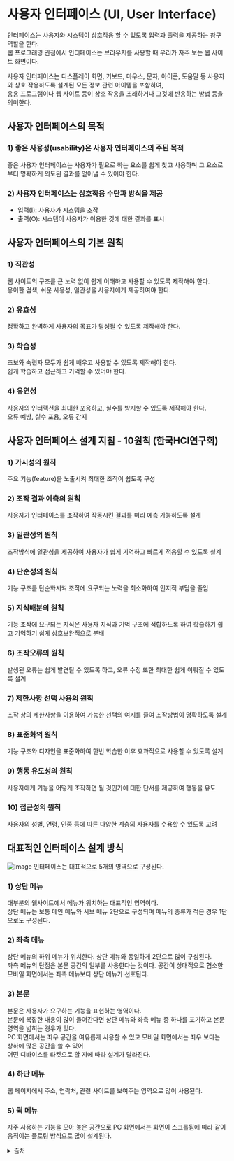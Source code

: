 # 사용자 인터페이스 (UI, User Interface)
인터페이스는 사용자와 시스템이 상호작용 할 수 있도록 입력과 출력을 제공하는 창구 역할을 한다.<br>
웹 프로그래밍 관점에서 인터페이스는 브라우저를 사용할 때 우리가 자주 보는 웹 사이트 화면이다.

사용자 인터페이스는 디스플레이 화면, 키보드, 마우스, 문자, 아이콘, 도움말 등 사용자와 상호 작용하도록 설계된 모든 정보 관련 아이템을 포함하여,<br>
응용 프로그램이나 웹 사이트 등이 상호 작용을 초래하거나 그것에 반응하는 방법 등을 의미한다.


## 사용자 인터페이스의 목적
### 1) 좋은 사용성(usability)은 사용자 인터페이스의 주된 목적
좋은 사용자 인터페이스는 사용자가 필요로 하는 요소를 쉽게 찾고 사용하며 그 요소로부터 명확하게 의도된 결과를 얻어낼 수 있어야 한다.

### 2) 사용자 인터페이스는 상호작용 수단과 방식을 제공
- 입력(I): 사용자가 시스템을 조작
- 출력(O): 시스템이 사용자가 이용한 것에 대한 결과를 표시

## 사용자 인터페이스의 기본 원칙
### 1) 직관성
웹 사이트의 구조를 큰 노력 없이 쉽게 이해하고 사용할 수 있도록 제작해야 한다.<br>
용이한 검색, 쉬운 사용성, 일관성을 사용자에게 제공하여야 한다.

### 2) 유효성
정확하고 완벽하게 사용자의 목표가 달성될 수 있도록 제작해야 한다.

### 3) 학습성
초보와 숙련자 모두가 쉽게 배우고 사용할 수 있도록 제작해야 한다.<br>
쉽게 학습하고 접근하고 기억할 수 있어야 한다.

### 4) 유연성
사용자의 인터랙션을 최대한 포용하고, 실수를 방지할 수 있도록 제작해야 한다.<br>
오류 예방, 실수 포용, 오류 감지

## 사용자 인터페이스 설계 지침 - 10원칙 (한국HCI연구회)
### 1) 가시성의 원칙
주요 기능(feature)을 노출시켜 최대한 조작이 쉽도록 구성

### 2) 조작 결과 예측의 원칙
사용자가 인터페이스를 조작하여 작동시킨 결과를 미리 예측 가능하도록 설계

### 3) 일관성의 원칙
조작방식에 일관성을 제공하여 사용자가 쉽게 기억하고 빠르게 적용할 수 있도록 설계

### 4) 단순성의 원칙
기능 구조를 단순화시켜 조작에 요구되는 노력을 최소화하여 인지적 부담을 줄임

### 5) 지식배분의 원칙
기능 조작에 요구되는 지식은 사용자 지식과 기억 구조에 적합하도록 하여 학습하기 쉽고 기억하기 쉽게 상호보완적으로 분배

### 6) 조작오류의 원칙
발생된 오류는 쉽게 발견될 수 있도록 하고, 오류 수정 또한 최대한 쉽게 이뤄질 수 있도록 설계

### 7) 제한사항 선택 사용의 원칙
조작 상의 제한사항을 이용하여 가능한 선택의 여지를 줄여 조작방법이 명확하도록 설계

### 8) 표준화의 원칙
기능 구조와 디자인을 표준화하여 한번 학습한 이후 효과적으로 사용할 수 있도록 설계

### 9) 행동 유도성의 원칙
사용자에게 기능을 어떻게 조작하면 될 것인가에 대한 단서를 제공하여 행동을 유도

### 10) 접근성의 원칙
사용자의 성별, 연령, 인종 등에 따른 다양한 계층의 사용자를 수용할 수 있도록 고려

## 대표적인 인터페이스 설계 방식
![image](/uploads/8a21c0bb368e2e39bd889b63ea4c70aa/image.png)
인터페이스는 대표적으로 5개의 영역으로 구성된다.

### 1) 상단 메뉴
대부분의 웹사이트에서 메뉴가 위치하는 대표적인 영역이다.<br>
상단 메뉴는 보통 메인 메뉴와 서브 메뉴 2단으로 구성되며 메뉴의 종류가 적은 경우 1단으로도 구성된다.

### 2) 좌측 메뉴
상단 메뉴의 하위 메뉴가 위치한다. 상단 메뉴와 동일하게 2단으로 많이 구성된다.<br>
좌측 메뉴의 단점은 본문 공간의 일부를 사용한다는 것이다. 공간이 상대적으로 협소한 모바일 화면에서는 좌측 메뉴보다 상단 메뉴가 선호된다.

### 3) 본문
본문은 사용자가 요구하는 기능을 표현하는 영역이다.<br>
본문에 복잡한 내용이 많이 들어간다면 상단 메뉴와 좌측 메뉴 중 하나를 포기하고 본문 영역을 넓히는 경우가 있다.<br>
PC 화면에서는 좌우 공간을 여유롭게 사용할 수 있고 모바일 화면에서는 좌우 보다는 상하에 많은 공간을 쓸 수 있어<br>
어떤 디바이스를 타켓으로 할 지에 따라 설계가 달라진다.

### 4) 하단 메뉴
웹 페이지에서 주소, 연락처, 관련 사이트를 보여주는 영역으로 많이 사용된다.

### 5) 퀵 메뉴
자주 사용하는 기능을 모아 놓은 공간으로 PC 화면에서는 화면이 스크롤됨에 따라 같이 움직이는 플로팅 방식으로 많이 설계된다.



<details><summary>출처</summary>
https://multicore-it.com/56?category=686774 <br>
https://cmos00.tistory.com/1975
</details>
